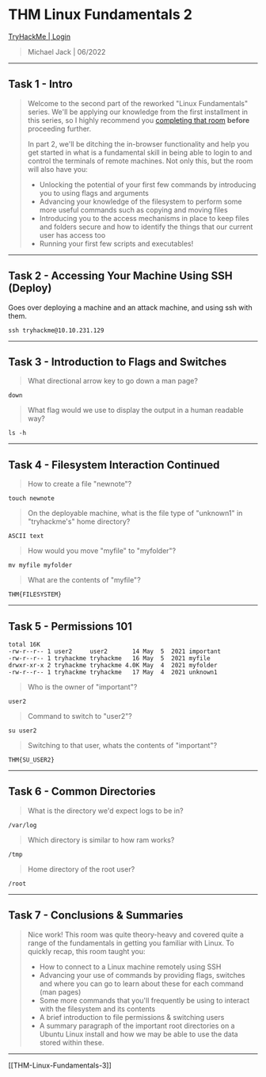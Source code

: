 # THM Linux Fundamentals 2

[TryHackMe | Login](https://tryhackme.com/jr/linuxfundamentalspart2)

> Michael Jack | 06/2022

---

## Task 1 - Intro

> Welcome to the second part of the reworked "Linux Fundamentals" 
> series. We'll be applying our knowledge from the first installment in 
> this series, so I highly recommend you [completing that room](https://tryhackme.com/room/linuxfundamentalspart1) **before** proceeding further.
> 
> In part 2, we'll be ditching the in-browser functionality and help 
> you get started in what is a fundamental skill in being able to login to
>  and control the terminals of remote machines. Not only this, but the 
> room will also have you:
> 
> - Unlocking the potential of your first few commands by introducing you to using flags and arguments
> - Advancing your knowledge of the filesystem to perform some more useful commands such as copying and moving files
> - Introducing you to the access mechanisms in place to keep files and 
>   folders secure and how to identify the things that our current user has 
>   access too
> - Running your first few scripts and executables!

---

## Task 2 - Accessing Your Machine Using SSH (Deploy)

Goes over deploying a machine and an attack machine, and using ssh with them.

```shell
ssh tryhackme@10.10.231.129
```

---

## Task 3 - Introduction to Flags and Switches

> What directional arrow key to go down a man page?

```
down
```

> What flag would we use to display the output in a human readable way?

```shell
ls -h
```

---

## Task 4 - Filesystem Interaction Continued

> How to create a file "newnote"?

```shell
touch newnote
```

> On the deployable machine, what is the file type of "unknown1" in "tryhackme's" home directory?

```shell
ASCII text
```

> How would you move "myfile" to "myfolder"?

```shell
mv myfile myfolder
```

> What are the contents of "myfile"?

```shell
THM{FILESYSTEM}
```

---

## Task 5 - Permissions 101

```shell
total 16K
-rw-r--r-- 1 user2     user2       14 May  5  2021 important
-rw-r--r-- 1 tryhackme tryhackme   16 May  5  2021 myfile
drwxr-xr-x 2 tryhackme tryhackme 4.0K May  4  2021 myfolder
-rw-r--r-- 1 tryhackme tryhackme   17 May  4  2021 unknown1
```

> Who is the owner of "important"?

```
user2
```

> Command to switch to "user2"?

```shell
su user2
```

> Switching to that user, whats the contents of "important"?

```
THM{SU_USER2}
```

---

## Task 6 - Common Directories

> What is the directory we'd expect logs to be in?

```
/var/log
```

> Which directory is similar to how ram works?

```
/tmp
```

> Home directory of the root user?

```
/root
```

---

## Task 7 - Conclusions & Summaries

> Nice work! This room was quite theory-heavy and covered quite a range of the fundamentals in getting you familiar with Linux. To quickly recap, this room taught you:
> 
> - How to connect to a Linux machine remotely using SSH
> - Advancing
>    your use of commands by providing flags, switches and where you can go 
>   to learn about these for each command (man pages)
> - Some more commands that you'll frequently be using to interact with the filesystem and its contents
> - A brief introduction to file permissions & switching users
> - A summary paragraph of the important root directories on a Ubuntu Linux install and how we may be able to use the data stored within these.

---

[[THM-Linux-Fundamentals-3]]
